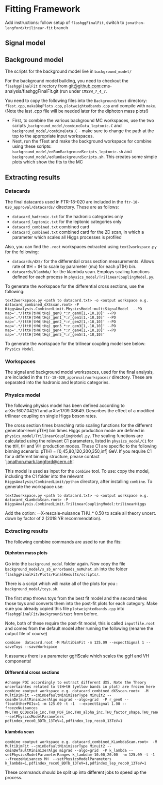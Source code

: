 # Fitting Framework

Add instructions: follow setup of `flashggFinalFit`, switch to `jonathon-langford/trilinear-fit` branch

## Signal model

## Background model

The scripts for the background model live in `background_model/`

For the background model building, you need to checkout the `flashggFinalFit` directory from git@github.com:cms-analysis/flashggFinalFit.git (run under `CMSSW_7_4_7`. 

You need to copy the following files into the `Background/test` directory: `fTest.cpp`,  `makeBkgPlots.cpp`,  `plotweightedbands.cpp` and compile with `make`. (Note the last .cpp file will be needed later for the diphoton mass plots!) 

* First, to combine the various background MC workspaces, use the two scripts ,`background_model/combineData_leptonic.C` and `background_model/combineData.C`  - make sure to change the path at the top to the appropriate input workspaces. 
* Next, run the fTest and make the background workspace for combine using these scripts:  `background_model/edRunBackgroundScripts_leptonic.sh` and `background_model/edRunBackgroundScripts.sh`. This creates some simple plots which show the fits to the MC 

## Extracting results

### Datacards
The final datacards used in FTR-18-020 are included in the `ftr-18-020_approval/datacards/` directory. These are as follows:

* `datacard_hadronic.txt` for the hadronic categories only
* `datacard_leptonic.txt` for the leptonic categories only
* `datacard_combined.txt` combined card
* `datacard_combined.txt` combined card for the 2D scan, in which a parameter which scales all Higgs processes is profiled

Also, you can find the `.root` workspaces extracted using `text2workspace.py` for the following:

* `datacards/dXS/` for the differential cross section measurements. Allows rate of ttH + tH to scale by parameter (mu) for each pT(H) bin.
* `datacards/klambda/` for the klambda scan. Employs scaling functions defined for each process in `physics_model/TrilinearCouplingModel.py`.

To generate the workspace for the differential cross sections, use the following:
```
text2workspace.py <path to datacard.txt> -o <output workspace e.g. datacard_combined_dXSsxan.root> -P HiggsAnalysis.CombinedLimit.PhysicsModel:multiSignalModel  --PO map='.*/(ttH|tHW|tHq)_gen0_*:r_gen0[1,-10,10]' --PO map='.*/(ttH|tHW|tHq)_gen1_*:r_gen1[1,-10,10]' --PO map='.*/(ttH|tHW|tHq)_gen2_*:r_gen2[1,-10,10]' --PO map='.*/(ttH|tHW|tHq)_gen3_*:r_gen3[1,-10,10]' --PO map='.*/(ttH|tHW|tHq)_gen4_*:r_gen4[1,-10,10]' --PO map='.*/(ttH|tHW|tHq)_gen5_*:r_gen5[1,-10,10]'
```
To generate the workspace for the trilinear coupling model see below: `Physics Model`.

### Workspaces
The signal and background model workspaces, used for the final analysis, are included in the `ftr-18-020_approval/workspaces/` directory. These are separated into the hadronic and leptonic categories.

### Physics model
The following physics model has been defined according to arXiv:1607.04251 and arXiv:1709.08649. Describes the effect of a modified trilinear coupling on single Higgs boson rates.

The cross section times branching ratio scaling functions for the different generator-level pT(H) bin times Higgs production mode are defined in `physics_model/TrilinearCouplingModel.py`. The scaling functions are calculated using the relevant C1 parameters, listed in `physics_model/C1` for the ttH, tH and VH production modes. These C1 are specific to the following binning scenario: pT(H) = [0,45,80,120,200,350,inf] GeV. If you require C1 for a different binning structure, please contact `jonathon.mark.langford@cern.ch'. 
 
This model is used as input for the `combine` tool. To use: copy the model, including the C1 folder into the relevant `HiggsAnalysis/CombinedLimit/python` directory, after installing `combine`. To generate the workspace use:

```
text2workspace.py <path to datacard.txt> -o <output workspace e.g. datacard_KLambdaScan.root> -P HiggsAnalysis.CombinedLimit.TrilinearCouplingModel:trilinearHiggs 
```

Add the option: --X-rescale-nuisance THU_* 0.50 to scale all theory uncert. down by factor of 2 (2018 YR recommendation).

### Extracting results
The following combine commands are used to run the fits:

#### Diphoton mass plots 

Go into the `background_model` folder again. Now copy the file `background_model/s_sb_errorbands_noMuhat.sh` into the folder `flashggFinalFit/Plots/FinalResults/scripts/`. 

There is a script which will make all of the plots for you : `background_model/toys.sh`.

The first step throws toys from the best fit model and the second takes those toys and converts them into the post-fit plots for each category. Make sure you already copied this file `plotweightedbands.cpp` into `flashggFinalFit/Background/test` from before. 

Note, both of these require the post-fit model, this is called `inputfile.root` and comes from the default model after running the following (rename the output file of course) 

```
combine  datacard.root -M MultiDimFit -m 125.09 --expectSignal 1 --saveToys --saveWorkspace
```

It assumes there is a parameter ggHScale which scales the ggH and VH components!

#### Differential cross sections
```
#change POI accordingly to extract different dXS. Note the Theory uncertaintes related to ttH+tH (yellow bands in plot) are frozen here
combine <output workspace e.g. datacard_combined_dXSscan.root>  -M MultiDimFit --cminDefaultMinimizerType Minuit2 --cminDefaultMinimizerAlgo migrad --algo=grid  -P r_gen0 --floatOtherPOIs=1 -m 125.09 -t -1  --expectSignal 1.00 --freezeNuisances MH,THU_QCDscale_inc,THU_PDF_inc,THU_alpha_inc,THU_factor_shape,THU_renorm_shape  --setPhysicsModelParameters pdfindex_reco0_BDTb_13TeV=1,pdfindex_lep_reco0_13TeV=1
```

#### klambda scan
```
combine <output workspace e.g. datacard_combined_KLambdaScan.root>  -M MultiDimFit --cminDefaultMinimizerType Minuit2 --cminDefaultMinimizerAlgo migrad --algo=grid  -P k_lambda --setPhysicsModelParameterRanges k_lambda=-10.00,20.00  -m 125.09 -t -1  --freezeNuisances MH  --setPhysicsModelParameters k_lambda=1,pdfindex_reco0_BDTb_13TeV=1,pdfindex_lep_reco0_13TeV=1
```

These commands should be split up into different jobs to speed up the process.
